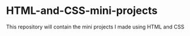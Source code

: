 # HTML-and-CSS-mini-projects
This repository will contain the mini projects I made using HTML and CSS

